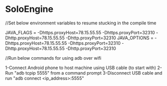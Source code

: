 # SoloEngine
//Set below environment variables to resume stucking in the compile time

JAVA_FLAGS = -Dhttps.proxyHost=78.15.55.55 -Dhttps.proxyPort=32310 -Dhttp.proxyHost=78.15.55.55 -Dhttp.proxyPort=32310 
JAVA_OPTIONS = -Dhttps.proxyHost=78.15.55.55 -Dhttps.proxyPort=32310 -Dhttp.proxyHost=78.15.55.55 -Dhttp.proxyPort=32310

//Run below commands for using adb over wifi

1-Connect Android phone to host machine using USB cable (to start with)
2-Run "adb tcpip 5555" from a command prompt
3-Disconnect USB cable and run "adb connect <ip_address>:5555"
